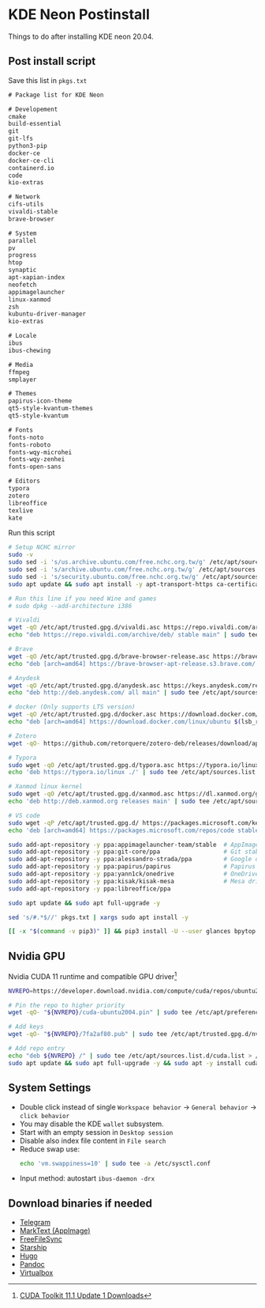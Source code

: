 # KDE Neon Postinstall


Things to do after installing KDE neon 20.04.

<!--more-->

## Post install script

Save this list in `pkgs.txt`

```txt
# Package list for KDE Neon

# Developement
cmake
build-essential
git
git-lfs
python3-pip
docker-ce
docker-ce-cli
containerd.io
code
kio-extras

# Network
cifs-utils
vivaldi-stable
brave-browser

# System
parallel
pv
progress
htop
synaptic
apt-xapian-index
neofetch
appimagelauncher
linux-xanmod
zsh
kubuntu-driver-manager
kio-extras

# Locale
ibus
ibus-chewing

# Media
ffmpeg
smplayer

# Themes
papirus-icon-theme
qt5-style-kvantum-themes
qt5-style-kvantum

# Fonts
fonts-noto
fonts-roboto
fonts-wqy-microhei
fonts-wqy-zenhei
fonts-open-sans

# Editors
typora
zotero
libreoffice
texlive
kate
```

Run this script

```bash
# Setup NCHC mirror
sudo -v
sudo sed -i 's/us.archive.ubuntu.com/free.nchc.org.tw/g' /etc/apt/sources.list
sudo sed -i 's/archive.ubuntu.com/free.nchc.org.tw/g' /etc/apt/sources.list
sudo sed -i 's/security.ubuntu.com/free.nchc.org.tw/g' /etc/apt/sources.list
sudo apt update && sudo apt install -y apt-transport-https ca-certificates curl git gnupg-agent software-properties-common python3-pip

# Run this line if you need Wine and games
# sudo dpkg --add-architecture i386

# Vivaldi
wget -qO /etc/apt/trusted.gpg.d/vivaldi.asc https://repo.vivaldi.com/archive/linux_signing_key.pub
echo "deb https://repo.vivaldi.com/archive/deb/ stable main" | sudo tee /etc/apt/sources.list.d/vivaldi.list

# Brave
wget -qO /etc/apt/trusted.gpg.d/brave-browser-release.asc https://brave-browser-apt-release.s3.brave.com/brave-core.asc
echo "deb [arch=amd64] https://brave-browser-apt-release.s3.brave.com/ stable main" | sudo tee /etc/apt/sources.list.d/brave-browser-release.list

# Anydesk
wget -qO /etc/apt/trusted.gpg.d/anydesk.asc https://keys.anydesk.com/repos/DEB-GPG-KEY
echo "deb http://deb.anydesk.com/ all main" | sudo tee /etc/apt/sources.list.d/anydesk-stable.list

# docker (Only supports LTS version)
wget -qO /etc/apt/trusted.gpg.d/docker.asc https://download.docker.com/linux/ubuntu/gpg
echo "deb [arch=amd64] https://download.docker.com/linux/ubuntu $(lsb_release -cs) stable" | sudo tee /etc/apt/sources.list.d/docker.list

# Zotero
wget -qO- https://github.com/retorquere/zotero-deb/releases/download/apt-get/install.sh | sudo bash

# Typora
sudo wget -qO /etc/apt/trusted.gpg.d/typora.asc https://typora.io/linux/public-key.asc
echo 'deb https://typora.io/linux ./' | sudo tee /etc/apt/sources.list.d/typora.list

# Xanmod linux kernel
sudo wget -qO /etc/apt/trusted.gpg.d/xanmod.asc https://dl.xanmod.org/gpg.key
echo 'deb http://deb.xanmod.org releases main' | sudo tee /etc/apt/sources.list.d/xanmod-kernel.list

# VS code
sudo wget -qP /etc/apt/trusted.gpg.d/ https://packages.microsoft.com/keys/microsoft.asc
echo 'deb [arch=amd64] https://packages.microsoft.com/repos/code stable main' | sudo tee /etc/apt/sources.list.d/vscode.list

sudo add-apt-repository -y ppa:appimagelauncher-team/stable  # AppImageLauncher
sudo add-apt-repository -y ppa:git-core/ppa                  # Git stable releases
sudo add-apt-repository -y ppa:alessandro-strada/ppa         # Google drive client
sudo add-apt-repository -y ppa:papirus/papirus               # Papirus icon theme
sudo add-apt-repository -y ppa:yann1ck/onedrive              # OneDrive client
sudo add-apt-repository -y ppa:kisak/kisak-mesa              # Mesa driver
sudo add-apt-repository -y ppa:libreoffice/ppa

sudo apt update && sudo apt full-upgrade -y

sed 's/#.*$//' pkgs.txt | xargs sudo apt install -y

[[ -x "$(command -v pip3)" ]] && pip3 install -U --user glances bpytop jill youtube-dl
```

## Nvidia GPU

Nvidia CUDA 11 runtime and compatible GPU driver[^cuda]

```bash
NVREPO=https://developer.download.nvidia.com/compute/cuda/repos/ubuntu2004/x86_64

# Pin the repo to higher priority
wget -qO- "${NVREPO}/cuda-ubuntu2004.pin" | sudo tee /etc/apt/preferences.d/cuda-repository-pin-600 > /dev/null

# Add keys
wget -qO- "${NVREPO}/7fa2af80.pub" | sudo tee /etc/apt/trusted.gpg.d/nvidia-cuda.asc > /dev/null

# Add repo entry
echo "deb ${NVREPO} /" | sudo tee /etc/apt/sources.list.d/cuda.list > /dev/null
sudo apt update && sudo apt full-upgrade -y && sudo apt -y install cuda
```

[^cuda]: [CUDA Toolkit 11.1 Update 1 Downloads](https://developer.nvidia.com/cuda-downloads?target_os=Linux&target_arch=x86_64&target_distro=Ubuntu&target_version=2004&target_type=debnetwork)

## System Settings

- Double click instead of single `Workspace behavior` -> `General behavior` -> `click behavior`
- You may disable the KDE `wallet` subsystem.
- Start with an empty session in `Desktop session`
- Disable also index file content in `File search`
- Reduce swap use:
  ```bash
  echo 'vm.swappiness=10' | sudo tee -a /etc/sysctl.conf
  ```
- Input method: autostart `ibus-daemon -drx`

## Download binaries if needed

- [Telegram](https://telegram.org/)
- [MarkText (AppImage)](https://github.com/marktext/marktext)
- [FreeFileSync](https://freefilesync.org/)
- [Starship](https://starship.rs/)
- [Hugo](https://github.com/gohugoio/hugo/releases/)
- [Pandoc](https://github.com/jgm/pandoc/releases/)
- [Virtualbox](https://www.virtualbox.org/)


